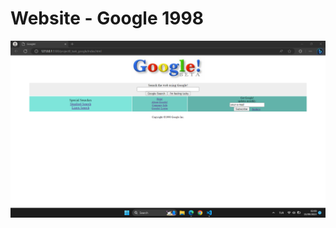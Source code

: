 # Website - Google 1998

![picture](https://github.com/muatr/Kodluyoruz-Front-End/blob/main/task3/image.png)
